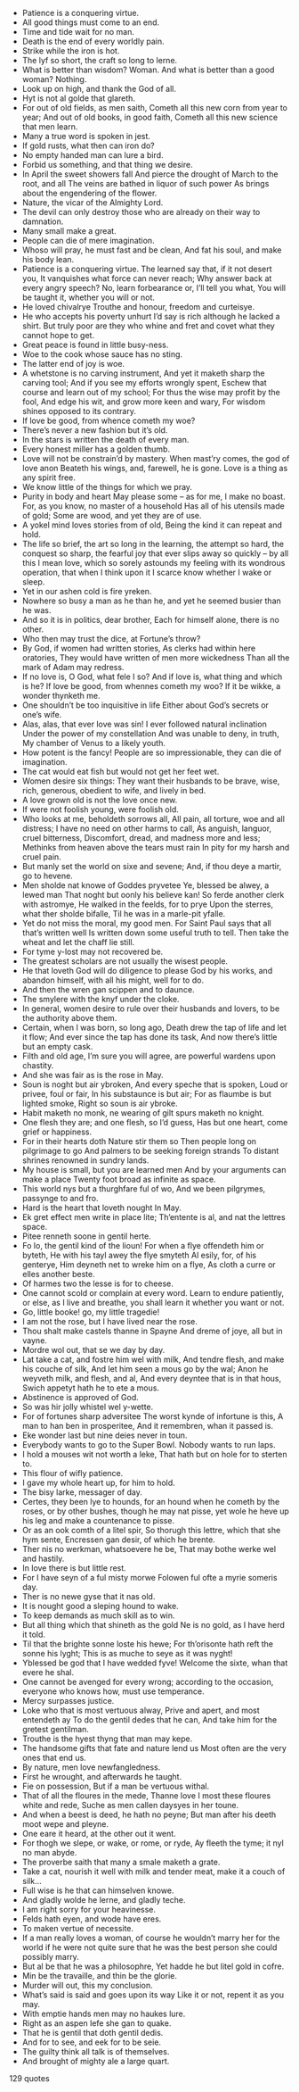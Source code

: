  - Patience is a conquering virtue.
 - All good things must come to an end.
 - Time and tide wait for no man.
 - Death is the end of every worldly pain.
 - Strike while the iron is hot.
 - The lyf so short, the craft so long to lerne.
 - What is better than wisdom? Woman. And what is better than a good woman? Nothing.
 - Look up on high, and thank the God of all.
 - Hyt is not al golde that glareth.
 - For out of old fields, as men saith, Cometh all this new corn from year to year; And out of old books, in good faith, Cometh all this new science that men learn.
 - Many a true word is spoken in jest.
 - If gold rusts, what then can iron do?
 - No empty handed man can lure a bird.
 - Forbid us something, and that thing we desire.
 - In April the sweet showers fall And pierce the drought of March to the root, and all The veins are bathed in liquor of such power As brings about the engendering of the flower.
 - Nature, the vicar of the Almighty Lord.
 - The devil can only destroy those who are already on their way to damnation.
 - Many small make a great.
 - People can die of mere imagination.
 - Whoso will pray, he must fast and be clean, And fat his soul, and make his body lean.
 - Patience is a conquering virtue. The learned say that, if it not desert you, It vanquishes what force can never reach; Why answer back at every angry speech? No, learn forbearance or, I’ll tell you what, You will be taught it, whether you will or not.
 - He loved chivalrye Trouthe and honour, freedom and curteisye.
 - He who accepts his poverty unhurt I’d say is rich although he lacked a shirt. But truly poor are they who whine and fret and covet what they cannot hope to get.
 - Great peace is found in little busy-ness.
 - Woe to the cook whose sauce has no sting.
 - The latter end of joy is woe.
 - A whetstone is no carving instrument, And yet it maketh sharp the carving tool; And if you see my efforts wrongly spent, Eschew that course and learn out of my school; For thus the wise may profit by the fool, And edge his wit, and grow more keen and wary, For wisdom shines opposed to its contrary.
 - If love be good, from whence cometh my woe?
 - There’s never a new fashion but it’s old.
 - In the stars is written the death of every man.
 - Every honest miller has a golden thumb.
 - Love will not be constrain’d by mastery. When mast’ry comes, the god of love anon Beateth his wings, and, farewell, he is gone. Love is a thing as any spirit free.
 - We know little of the things for which we pray.
 - Purity in body and heart May please some – as for me, I make no boast. For, as you know, no master of a household Has all of his utensils made of gold; Some are wood, and yet they are of use.
 - A yokel mind loves stories from of old, Being the kind it can repeat and hold.
 - The life so brief, the art so long in the learning, the attempt so hard, the conquest so sharp, the fearful joy that ever slips away so quickly – by all this I mean love, which so sorely astounds my feeling with its wondrous operation, that when I think upon it I scarce know whether I wake or sleep.
 - Yet in our ashen cold is fire yreken.
 - Nowhere so busy a man as he than he, and yet he seemed busier than he was.
 - And so it is in politics, dear brother, Each for himself alone, there is no other.
 - Who then may trust the dice, at Fortune’s throw?
 - By God, if women had written stories, As clerks had within here oratories, They would have written of men more wickedness Than all the mark of Adam may redress.
 - If no love is, O God, what fele I so? And if love is, what thing and which is he? If love be good, from whennes cometh my woo? If it be wikke, a wonder thynketh me.
 - One shouldn’t be too inquisitive in life Either about God’s secrets or one’s wife.
 - Alas, alas, that ever love was sin! I ever followed natural inclination Under the power of my constellation And was unable to deny, in truth, My chamber of Venus to a likely youth.
 - How potent is the fancy! People are so impressionable, they can die of imagination.
 - The cat would eat fish but would not get her feet wet.
 - Women desire six things: They want their husbands to be brave, wise, rich, generous, obedient to wife, and lively in bed.
 - A love grown old is not the love once new.
 - If were not foolish young, were foolish old.
 - Who looks at me, beholdeth sorrows all, All pain, all torture, woe and all distress; I have no need on other harms to call, As anguish, languor, cruel bitterness, Discomfort, dread, and madness more and less; Methinks from heaven above the tears must rain In pity for my harsh and cruel pain.
 - But manly set the world on sixe and sevene; And, if thou deye a martir, go to hevene.
 - Men sholde nat knowe of Goddes pryvetee Ye, blessed be alwey, a lewed man That noght but oonly his believe kan! So ferde another clerk with astromye, He walked in the feelds, for to prye Upon the sterres, what ther sholde bifalle, Til he was in a marle-pit yfalle.
 - Yet do not miss the moral, my good men. For Saint Paul says that all that’s written well Is written down some useful truth to tell. Then take the wheat and let the chaff lie still.
 - For tyme y-lost may not recovered be.
 - The greatest scholars are not usually the wisest people.
 - He that loveth God will do diligence to please God by his works, and abandon himself, with all his might, well for to do.
 - And then the wren gan scippen and to daunce.
 - The smylere with the knyf under the cloke.
 - In general, women desire to rule over their husbands and lovers, to be the authority above them.
 - Certain, when I was born, so long ago, Death drew the tap of life and let it flow; And ever since the tap has done its task, And now there’s little but an empty cask.
 - Filth and old age, I’m sure you will agree, are powerful wardens upon chastity.
 - And she was fair as is the rose in May.
 - Soun is noght but air ybroken, And every speche that is spoken, Loud or privee, foul or fair, In his substaunce is but air; For as flaumbe is but lighted smoke, Right so soun is air ybroke.
 - Habit maketh no monk, ne wearing of gilt spurs maketh no knight.
 - One flesh they are; and one flesh, so I’d guess, Has but one heart, come grief or happiness.
 - For in their hearts doth Nature stir them so Then people long on pilgrimage to go And palmers to be seeking foreign strands To distant shrines renowned in sundry lands.
 - My house is small, but you are learned men And by your arguments can make a place Twenty foot broad as infinite as space.
 - This world nys but a thurghfare ful of wo, And we been pilgrymes, passynge to and fro.
 - Hard is the heart that loveth nought In May.
 - Ek gret effect men write in place lite; Th’entente is al, and nat the lettres space.
 - Pitee renneth soone in gentil herte.
 - Fo lo, the gentil kind of the lioun! For when a flye offendeth him or byteth, He with his tayl awey the flye smyteth Al esily, for, of his genterye, Him deyneth net to wreke him on a flye, As cloth a curre or elles another beste.
 - Of harmes two the lesse is for to cheese.
 - One cannot scold or complain at every word. Learn to endure patiently, or else, as I live and breathe, you shall learn it whether you want or not.
 - Go, little booke! go, my little tragedie!
 - I am not the rose, but I have lived near the rose.
 - Thou shalt make castels thanne in Spayne And dreme of joye, all but in vayne.
 - Mordre wol out, that se we day by day.
 - Lat take a cat, and fostre him wel with milk, And tendre flesh, and make his couche of silk, And let him seen a mous go by the wal; Anon he weyveth milk, and flesh, and al, And every deyntee that is in that hous, Swich appetyt hath he to ete a mous.
 - Abstinence is approved of God.
 - So was hir jolly whistel wel y-wette.
 - For of fortunes sharp adversitee The worst kynde of infortune is this, A man to han ben in prosperitee, And it remembren, whan it passed is.
 - Eke wonder last but nine deies never in toun.
 - Everybody wants to go to the Super Bowl. Nobody wants to run laps.
 - I hold a mouses wit not worth a leke, That hath but on hole for to sterten to.
 - This flour of wifly patience.
 - I gave my whole heart up, for him to hold.
 - The bisy larke, messager of day.
 - Certes, they been lye to hounds, for an hound when he cometh by the roses, or by other bushes, though he may nat pisse, yet wole he heve up his leg and make a countenance to pisse.
 - Or as an ook comth of a litel spir, So thorugh this lettre, which that she hym sente, Encressen gan desir, of which he brente.
 - Ther nis no werkman, whatsoevere he be, That may bothe werke wel and hastily.
 - In love there is but little rest.
 - For I have seyn of a ful misty morwe Folowen ful ofte a myrie someris day.
 - Ther is no newe gyse that it nas old.
 - It is nought good a sleping hound to wake.
 - To keep demands as much skill as to win.
 - But all thing which that shineth as the gold Ne is no gold, as I have herd it told.
 - Til that the brighte sonne loste his hewe; For th’orisonte hath reft the sonne his lyght; This is as muche to seye as it was nyght!
 - Yblessed be god that I have wedded fyve! Welcome the sixte, whan that evere he shal.
 - One cannot be avenged for every wrong; according to the occasion, everyone who knows how, must use temperance.
 - Mercy surpasses justice.
 - Loke who that is most vertuous alway, Prive and apert, and most entendeth ay To do the gentil dedes that he can, And take him for the gretest gentilman.
 - Trouthe is the hyest thyng that man may kepe.
 - The handsome gifts that fate and nature lend us Most often are the very ones that end us.
 - By nature, men love newfangledness.
 - First he wrought, and afterwards he taught.
 - Fie on possession, But if a man be vertuous withal.
 - That of all the floures in the mede, Thanne love I most these floures white and rede, Suche as men callen daysyes in her toune.
 - And when a beest is deed, he hath no peyne; But man after his deeth moot wepe and pleyne.
 - One eare it heard, at the other out it went.
 - For thogh we slepe, or wake, or rome, or ryde, Ay fleeth the tyme; it nyl no man abyde.
 - The proverbe saith that many a smale maketh a grate.
 - Take a cat, nourish it well with milk and tender meat, make it a couch of silk...
 - Full wise is he that can himselven knowe.
 - And gladly wolde he lerne, and gladly teche.
 - I am right sorry for your heavinesse.
 - Felds hath eyen, and wode have eres.
 - To maken vertue of necessite.
 - If a man really loves a woman, of course he wouldn’t marry her for the world if he were not quite sure that he was the best person she could possibly marry.
 - But al be that he was a philosophre, Yet hadde he but litel gold in cofre.
 - Min be the travaille, and thin be the glorie.
 - Murder will out, this my conclusion.
 - What’s said is said and goes upon its way Like it or not, repent it as you may.
 - With emptie hands men may no haukes lure.
 - Right as an aspen lefe she gan to quake.
 - That he is gentil that doth gentil dedis.
 - And for to see, and eek for to be seie.
 - The guilty think all talk is of themselves.
 - And brought of mighty ale a large quart.

129 quotes